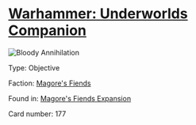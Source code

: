 # [Warhammer: Underworlds Companion](https://guidokessels.github.io/wh-underworlds)

  

![Bloody Annihilation](https://warhammerunderworlds.com/wp-content/uploads/sites/6/2018/03/177_ENG.png)



Type: Objective

Faction: [Magore's Fiends](https://guidokessels.github.io/wh-underworlds/factions/magores-fiends.md)

Found in: [Magore's Fiends Expansion](https://guidokessels.github.io/wh-underworlds/locations/magores-fiends-expansion.md)

Card number: 177
